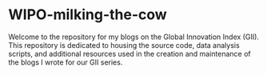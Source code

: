 # WIPO-milking-the-cow
Welcome to the repository for my blogs on the Global Innovation Index (GII). This repository is dedicated to housing the source code, data analysis scripts, and additional resources used in the creation and maintenance of the blogs I wrote for our GII series.

